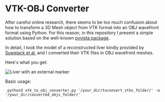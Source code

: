 # VTK-OBJ Converter
After careful online research, there seems to be too much confusion about how to transform a 3D Mesh object from VTK format into an OBJ wavefront format using Python. For this reason, in this repository I present a simple solution based on the well-known [pyvista package](https://docs.pyvista.org/).

In detail, I took the model of a reconstructed liver kindly provided by [Suwelack et al.](https://opencas.webarchiv.kit.edu/?q=node/14) and I converted their VTK files in OBJ wavefront meshes.

Here's what you get:

![Liver with an external marker](https://github.com/lodeguns/VTK-OBJ/blob/master/lvertake.gif)

Basic usage:

```
 python3 vtk_to_obj_converter.py '/your_dir/toconvert_vtks_folder/' -o '/your_dir/converted_objs_folder/'
```
